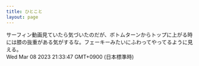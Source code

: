 ```yaml
---
title: ひとこと
layout: page
---
```

<div class="box" dt="1678278827582">
  サーフィン動画見ていたら気づいたのだが、ボトムターンからトップに上がる時には膝の抜重がある気がするな。フェーキーみたいにふわってやってるように見える。
  <div class="content is-small">Wed Mar 08 2023 21:33:47 GMT+0900 (日本標準時)</div>
</div>